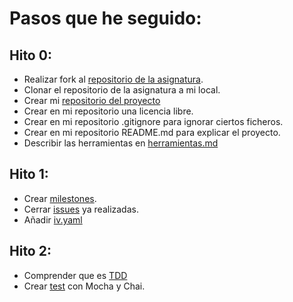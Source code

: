 # Pasos que he seguido:

## Hito 0:
  - Realizar fork al [repositorio de la asignatura](https://github.com/JJ/IV-20-21).
  - Clonar el repositorio de la asignatura a mi local.
  - Crear mi [repositorio del proyecto](https://github.com/WolfYe98/Proyecto_IV_Bate)
  - Crear en mi repositorio una licencia libre.
  - Crear en mi repositorio .gitignore para ignorar ciertos ficheros.
  - Crear en mi repositorio README.md para explicar el proyecto.
  - Describir las herramientas en [herramientas.md](https://github.com/WolfYe98/Proyecto_IV_Bate/blob/master/docs/herramientas.md)
## Hito 1:
  - Crear [milestones](https://github.com/WolfYe98/Proyecto_IV_Bate/milestones).
  - Cerrar [issues](https://github.com/WolfYe98/Proyecto_IV_Bate/issues?q=is%3Aissue+is%3Aclosed) ya realizadas.
  - Añadir [iv.yaml](https://github.com/WolfYe98/Proyecto_IV_Bate/blob/master/iv.yaml)

## Hito 2:
  - Comprender que es [TDD](http://jj.github.io/IV/documentos/temas/Desarrollo_basado_en_pruebas)
  - Crear [test](https://github.com/WolfYe98/Proyecto_IV_Bate/tree/master/test) con Mocha y Chai.
